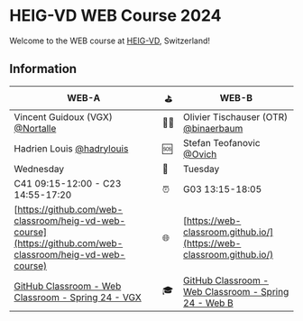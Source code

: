 # HEIG-VD WEB Course 2024

Welcome to the WEB course at [HEIG-VD](https://heig-vd.ch), Switzerland!

## Information

| WEB-A                                                                                                                              | ⛳  | WEB-B                                                                                                                                  |
|------------------------------------------------------------------------------------------------------------------------------------|-----|----------------------------------------------------------------------------------------------------------------------------------------|
| Vincent Guidoux (VGX) [@Nortalle](https://github.com/Nortalle)                                                                     | 🧑‍🏫  | Olivier Tischauser (OTR) [@binaerbaum](https://github.com/binaerbaum)                                                                  |
| Hadrien Louis [@hadrylouis](https://github.com/hadrylouis)                                                                         | 🆘  | Stefan Teofanovic [@Ovich](https://github.com/Ovich)                                                                                   |
| Wednesday                                                                                                                          | 📅  | Tuesday                                                                                                                                |
| C41 09:15-12:00 - C23 14:55-17:20                                                                                                  | ⏰  | G03 13:15-18:05                                                                                                                        |
| [https://github.com/web-classroom/heig-vd-web-course](https://github.com/web-classroom/heig-vd-web-course)                         | 🌐  | [https://web-classroom.github.io/](https://web-classroom.github.io/)                                                                   |
| [GitHub Classroom - Web Classroom - Spring 24 - VGX](https://classroom.github.com/classrooms/54867215-web-classroom-spring-24-vgx) | 🎓  | [GitHub Classroom - Web Classroom - Spring 24 - Web B](https://classroom.github.com/classrooms/54867215-web-classroom-spring-24-web-b) |